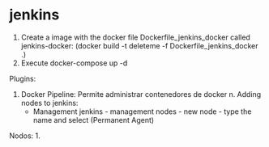 # jenkins
1. Create a image with the docker file Dockerfile_jenkins_docker called jenkins-docker: (docker build -t deleteme -f Dockerfile_jenkins_docker .)
2. Execute docker-compose up -d


Plugins:
1. Docker Pipeline: Permite administrar contenedores de docker
n. Adding nodes to jenkins:
	- Management jenkins - management nodes - new node - type the name and select (Permanent Agent)

Nodos:
1.	

